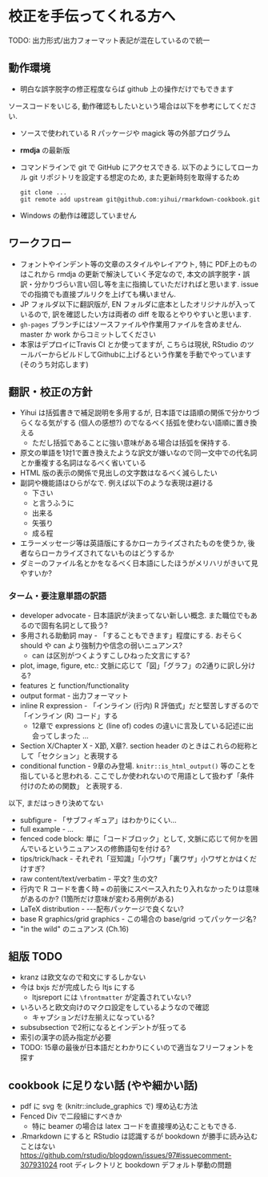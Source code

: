 # 校正を手伝ってくれる方へ

TODO: 出力形式/出力フォーマット表記が混在しているので統一

## 動作環境

* 明白な誤字脱字の修正程度ならば github 上の操作だけでもできます

ソースコードをいじる, 動作確認もしたいという場合は以下を参考にしてください.

* ソースで使われている R パッケージや magick 等の外部プログラム
* **rmdja** の最新版
* コマンドラインで git で GitHub にアクセスできる. 以下のようにしてローカル git リポジトリを設定する想定のため, また更新時刻を取得するため 
  
  ```
  git clone ...
  git remote add upstream git@github.com:yihui/rmarkdown-cookbook.git
  ```

* Windows の動作は確認していません


## ワークフロー

* フォントやインデント等の文章のスタイルやレイアウト, 特に PDF上のものはこれから rmdja の更新で解決していく予定なので, 本文の誤字脱字・誤訳・分かりづらい言い回し等を主に指摘していただければと思います. issue での指摘でも直接プルリクを上げても構いません.
* JP フォルダ以下に翻訳版が, EN フォルダに底本としたオリジナルが入っているので, 訳を確認したい方は両者の diff を取るとやりやすいと思います.
* `gh-pages` ブランチにはソースファイルや作業用ファイルを含めません. master か work からコミットしてください
* 本家はデプロイにTravis CI とか使ってますが, こちらは現状, RStudio のツールバーからビルドしてGithubに上げるという作業を手動でやっています (そのうち対応します)


## 翻訳・校正の方針

* Yihui は括弧書きで補足説明を多用するが, 日本語では語順の関係で分かりづらくなる気がする (個人の感想?) のでなるべく括弧を使わない語順に置き換える
  * ただし括弧であることに強い意味がある場合は括弧を保持する.
* 原文の単語を1対1で置き換えたような訳文が嫌いなので同一文中での代名詞とか重複する名詞はなるべく省いている
* HTML 版の表示の関係で見出しの文字数はなるべく減らしたい
* 副詞や機能語はひらがなで. 例えば以下のような表現は避ける
  * 下さい
  * と言うふうに
  * 出来る
  * 矢張り
  * 成る程
* エラーメッセージ等は英語版にするかローカライズされたものを使うか, 後者ならローカライズされてないものはどうするか
* ダミーのファイル名とかをなるべく日本語にしたほうがメリハリがきいて見やすいか?

### ターム・要注意単語の訳語

* developer advocate - 日本語訳が決まってない新しい概念. また職位でもあるので固有名詞として扱う?
* 多用される助動詞 may - 「することもできます」程度にする. おそらく should や can より強制力や信念の弱いニュアンス?
  * can は区別がつくようすこしひねった文言にする?
* plot, image, figure, etc.: 文脈に応じて「図」「グラフ」の2通りに訳し分ける?
* features と function/functionality
* output format - 出力フォーマット
* inline R expression - 「インライン (行内) R 評価式」だと堅苦しすぎるので「インライン (R) コード」する
  * 12章で expressions と (line of) codes の違いに言及している記述に出会ってしまった ...
* Section X/Chapter X - X節, X章?. section header のときはこれらの総称として「セクション」と表現する
* conditional function - 9章のみ登場. `knitr::is_html_output()` 等のことを指していると思われる. ここでしか使われないので用語として扱わず「条件付けのための関数」 と表現する.

以下, まだはっきり決めてない

* subfigure - 「サブフィギュア」はわかりにくい...
* full example - ...
* fenced code block: 単に「コードブロック」として, 文脈に応じて何かを囲んでいるというニュアンスの修飾語句を付ける?
* tips/trick/hack - それぞれ「豆知識」「小ワザ」「裏ワザ」小ワザとかはくだけすぎ?
* raw content/text/verbatim - 平文? 生の文?
* 行内で R コードを書く時 `=` の前後にスペース入れたり入れなかったりは意味があるのか? (1箇所だけ意味が変わる用例がある)
* LaTeX distribution - ---配布パッケージで良くない?
* base R graphics/grid graphics - この場合の base/grid ってパッケージ名?
* "in the wild" のニュアンス (Ch.16)

## 組版 TODO

* kranz は欧文なので和文にするしかない
* 今は bxjs だが完成したら ltjs にする
  * ltjsreport には `\frontmatter` が定義されていない?
* いろいろと欧文向けのマクロ設定をしているようなので確認
  * キャプションだけ左揃えになっている?
* subsubsection で2桁になるとインデントが狂ってる
* 索引の漢字の読み指定が必要
* TODO: 15章の最後が日本語だとわかりにくいので適当なフリーフォントを探す

## cookbook に足りない話 (やや細かい話)

* pdf に svg を (knitr::include_graphics で) 埋め込む方法
* Fenced Div で二段組にすべきか
  + 特に beamer の場合は latex コードを直接埋め込むこともできる.  
* .Rmarkdown にすると RStudio は認識するが bookdown が勝手に読み込むことはない https://github.com/rstudio/blogdown/issues/97#issuecomment-307931024 root ディレクトリと bookdown デフォルト挙動の問題
